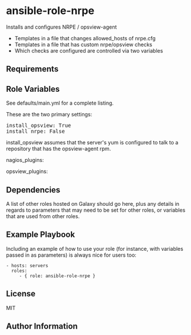 ansible-role-nrpe
=========

Installs and configures NRPE / opsview-agent

 - Templates in a file that changes allowed_hosts of nrpe.cfg
 - Templates in a file that has custom nrpe/opsview checks
  - Which checks are configured are controlled via two variables

Requirements
------------


Role Variables
--------------

See defaults/main.yml for a complete listing.

These are the two primary settings:
<pre>
install_opsview: True
install_nrpe: False
</pre>

install_opsview assumes that the server's yum is configured to talk to a repository that has the opsview-agent rpm.

nagios_plugins:

opsview_plugins:

Dependencies
------------

A list of other roles hosted on Galaxy should go here, plus any details in regards to parameters that may need to be set for other roles, or variables that are used from other roles.

Example Playbook
----------------

Including an example of how to use your role (for instance, with variables passed in as parameters) is always nice for users too:

    - hosts: servers
      roles:
         - { role: ansible-role-nrpe }

License
-------

MIT

Author Information
------------------
